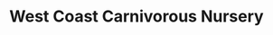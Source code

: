 ---
title: "West Coast Carnivorous Nursery"
url: /rochester/west-coast-carnivorous-nursery/
shop: Garten-Center
---
